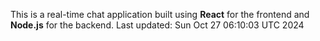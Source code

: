 This is a real-time chat application built using **React** for the frontend and **Node.js** for the backend.
Last updated: Sun Oct 27 06:10:03 UTC 2024
